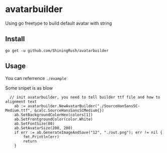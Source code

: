 # avatarbuilder
Using go freetype to build default avatar with string

## Install

```
go get -u github.com/ShiningRush/avatarbuilder
```

## Usage

You can referrence `./example`

Some snipet is as blow

```
  // init avatarbuilder, you need to tell builder ttf file and how to alignment text
	ab := avatarbuilder.NewAvatarBuilder("./SourceHanSansSC-Medium.ttf", &calc.SourceHansSansSCMedium{})
	ab.SetBackgroundColorHex(colors[1])
	ab.SetFrontgroundColor(color.White)
	ab.SetFontSize(80)
	ab.SetAvatarSize(200, 200)
	if err := ab.GenerateImageAndSave("12", "./out.png"); err != nil {
		fmt.Println(err)
		return
	}
```
